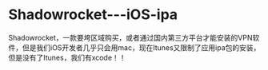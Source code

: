 # Shadowrocket---iOS-ipa
Shadowrocket，一款要垮区域购买，或者通过国内第三方平台才能安装的VPN软件，但是我们iOS开发者几乎只会用mac，现在Itunes又限制了应用ipa包的安装，但是没有了Itunes，我们有xcode！！
